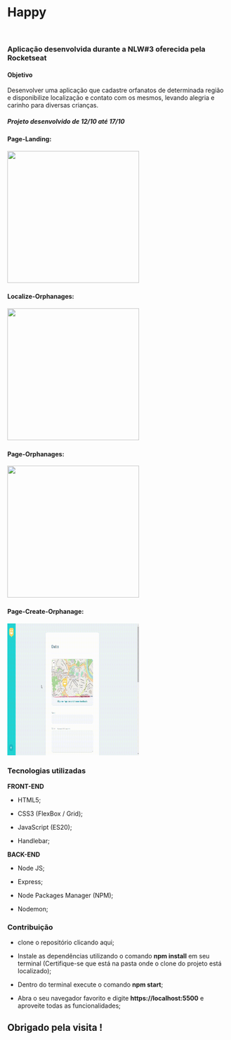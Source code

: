 # Happy <br><br>


### Aplicação desenvolvida durante a NLW#3 oferecida pela Rocketseat <br>



#### Objetivo

Desenvolver uma aplicação que cadastre orfanatos de determinada região e disponibilize localização e contato com os mesmos,
levando alegria e carinho para diversas crianças.

##### Projeto desenvolvido de 12/10 até 17/10

#### Page-Landing:

<img src="public/images/home-pages.gif" style="width:300px; height:300px;">


#### Localize-Orphanages:

<img src="public/images/Localize-orfanato.gif" style="width:300px; height:300px;">


#### Page-Orphanages:

<img src="public/images/Lar-meninas.gif" style="width:300px; height:300px;">


#### Page-Create-Orphanage:

<img src="public/images/add-orfanato.gif" style="width:300px; height:300px;">



### Tecnologias utilizadas

**FRONT-END**

- HTML5;

- CSS3 (FlexBox / Grid);

- JavaScript (ES20);

- Handlebar; 

**BACK-END**

- Node JS;

- Express;

- Node Packages Manager (NPM);

- Nodemon;

### Contribuição

- clone o repositório clicando <a href="https://github.com/Ivan-Vidal/Happy-NLW-3.git" style="text-decoration: none;" >aqui</a>;

- Instale as dependências utilizando o comando **npm install** em seu terminal (Certifique-se que está na pasta onde o clone do projeto está localizado);

- Dentro do terminal execute o comando **npm start**;

- Abra o seu navegador favorito e digite    **https://localhost:5500** e aproveite todas as funcionalidades;

## Obrigado pela visita !
